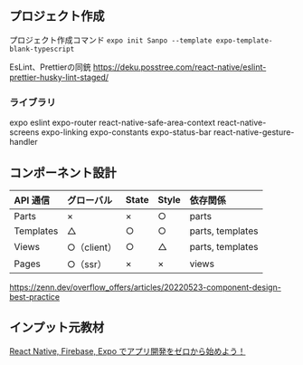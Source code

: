 ## プロジェクト作成

プロジェクト作成コマンド
`expo init Sanpo --template expo-template-blank-typescript`

EsLint、Prettierの同銃
https://deku.posstree.com/react-native/eslint-prettier-husky-lint-staged/

### ライブラリ

expo
eslint
expo-router
react-native-safe-area-context
react-native-screens
expo-linking
expo-constants
expo-status-bar
react-native-gesture-handler

## コンポーネント設計

| API 通信  | グローバル  | State | Style | 依存関係         |
| :-------- | :---------- | :---- | :---- | :--------------- |
| Parts     | ×           | ×     | ○     | parts            |
| Templates | △           | ○     | ○     | parts, templates |
| Views     | ○（client） | ○     | △     | parts, templates |
| Pages     | ○（ssr）    | ×     | ×     | views            |

https://zenn.dev/overflow_offers/articles/20220523-component-design-best-practice

## インプット元教材

[React Native, Firebase, Expo でアプリ開発をゼロから始めよう！](https://www.udemy.com/course/react-native-ios-android/)
